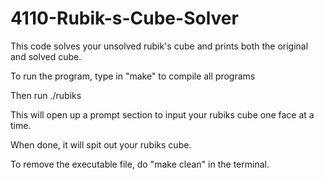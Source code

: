 # 4110-Rubik-s-Cube-Solver
This code solves your unsolved rubik's cube and prints both the original and solved cube. 


To run the program, type in "make" to compile all programs

Then run ./rubiks

This will open up a prompt section to input your rubiks cube one face at a time.

When done, it will spit out your rubiks cube.

To remove the executable file, do "make clean" in the terminal.
